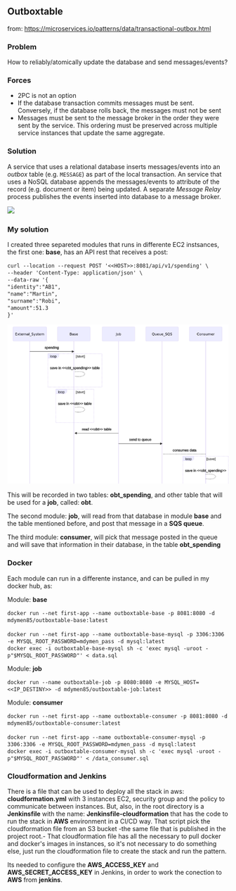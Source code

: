 ## Outboxtable

from: https://microservices.io/patterns/data/transactional-outbox.html

### Problem
How to reliably/atomically update the database and send messages/events?

### Forces
-   2PC is not an option
-   If the database transaction commits messages must be sent. Conversely, if the database rolls back, the messages must not be sent
-   Messages must be sent to the message broker in the order they were sent by the service. This ordering must be preserved across multiple service instances that update the same aggregate.

### Solution
A service that uses a relational database inserts messages/events into an _outbox_ table (e.g. `MESSAGE`) as part of the local transaction. An service that uses a NoSQL database appends the messages/events to attribute of the record (e.g. document or item) being updated. A separate _Message Relay_ process publishes the events inserted into database to a message broker.

![](https://microservices.io/i/patterns/data/ReliablePublication.png)

### My solution

I created three separeted modules that runs in differente EC2 instsances, the first one: **base**, has an API rest that receives a post:
```
curl --location --request POST '<<HOST>>:8081/api/v1/spending' \
--header 'Content-Type: application/json' \
--data-raw '{
"identity":"AB1",
"name":"Martin",
"surname":"Robi",
"amount":51.3
}'

```

![](https://github.com/mdymen85/outboxtable/blob/main/outboxtable_diagram.png)


This will be recorded in two tables: **obt_spending**, and other table that will be used for a **job**, called: **obt**.

The second module: **job**, will read from that database in module **base** and the table mentioned before, and post that message in a **SQS queue**. 

The third module: **consumer**, will pick that message posted in the queue and will save that information in their database, in the table **obt_spending**

### Docker

Each module can run in a differente instance, and can be pulled in my docker hub, as:

Module: **base**
    
    docker run --net first-app --name outboxtable-base -p 8081:8080 -d mdymen85/outboxtable-base:latest
    
    docker run --net first-app --name outboxtable-base-mysql -p 3306:3306 -e MYSQL_ROOT_PASSWORD=mdymen_pass -d mysql:latest
    docker exec -i outboxtable-base-mysql sh -c 'exec mysql -uroot -p"$MYSQL_ROOT_PASSWORD"' < data.sql
    
Module: **job**
    
    docker run --name outboxtable-job -p 8080:8080 -e MYSQL_HOST=<<IP_DESTINY>> -d mdymen85/outboxtable-job:latest

Module: **consumer**
    
    docker run --net first-app --name outboxtable-consumer -p 8081:8080 -d mdymen85/outboxtable-consumer:latest
        
    docker run --net first-app --name outboxtable-consumer-mysql -p 3306:3306 -e MYSQL_ROOT_PASSWORD=mdymen_pass -d mysql:latest
    docker exec -i outboxtable-consumer-mysql sh -c 'exec mysql -uroot -p"$MYSQL_ROOT_PASSWORD"' < /data_consumer.sql



### Cloudformation and Jenkins

There is a file that can be used to deploy all the stack in aws: **cloudformation.yml** with 3 instances EC2, security group and the policy to communicate between instances. But, also, in the root directory is a **Jenkinsfile** with the name: **Jenkinsfile-cloudformation** that has the code to run the stack in **AWS** environment in a CI/CD way. That script pick the cloudformation file from an S3 bucket -the same file that is published in the project root.- That cloudformation file has all the necessary to pull docker and docker's images in instances, so it's not necessary to do something else, just run the cloudformation file to create the stack and run the pattern.

Its needed to configure the **AWS_ACCESS_KEY** and **AWS_SECRET_ACCESS_KEY** in Jenkins, in order to work the conection to **AWS** from **jenkins**.

